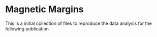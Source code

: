 # Magnetic Margins

This is a initial collection of files to reproduce the data analysis for the following publication